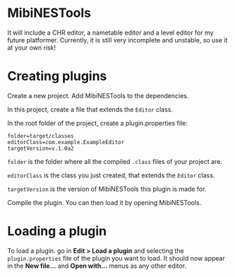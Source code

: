 # MibiNESTools

It will include a CHR editor, a nametable editor and a level editor for my
future platformer. Currently, it is still very incomplete and unstable, so use
it at your own risk!

# Creating plugins

Create a new project. Add MibiNESTools to the dependencies.

In this project, create a file that extends the `Editor` class.

In the root folder of the project, create a plugin.properties file:

```
folder=target/classes
editorClass=com.example.ExampleEditor
targetVersion=v.1.0a2
```

`folder` is the folder where all the compiled `.class` files of your project
are.

`editorClass` is the class you just created, that extends the `Editor` class.

`targetVersion` is the version of MibiNESTools this plugin is made for.

Compile the plugin. You can then load it by opening MibiNESTools.

# Loading a plugin

To load a plugin. go in **Edit > Load a plugin** and selecting the
`plugin.properties` file of the plugin you want to load. It should now appear in
the **New file...** and **Open with...** menus as any other editor.


